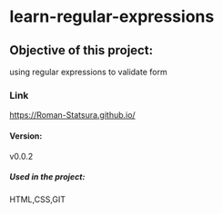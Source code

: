 # learn-regular-expressions

## Objective of this project:
using regular expressions to validate form

### Link
https://Roman-Statsura.github.io/

#### Version: 
v0.0.2 

##### Used in the project:
HTML,CSS,GIT
